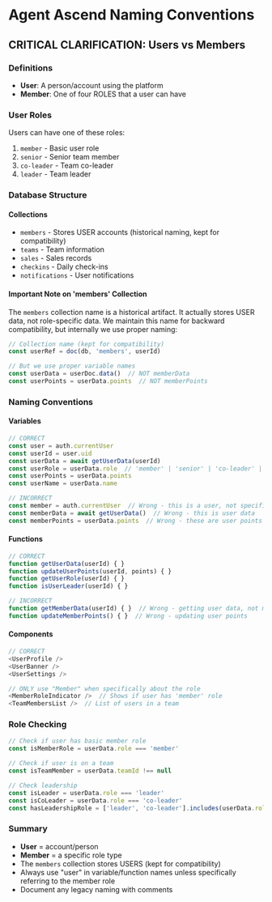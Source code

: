 # Agent Ascend Naming Conventions

## CRITICAL CLARIFICATION: Users vs Members

### Definitions
- **User**: A person/account using the platform
- **Member**: One of four ROLES that a user can have

### User Roles
Users can have one of these roles:
1. `member` - Basic user role
2. `senior` - Senior team member
3. `co-leader` - Team co-leader
4. `leader` - Team leader

### Database Structure

#### Collections
- `members` - Stores USER accounts (historical naming, kept for compatibility)
- `teams` - Team information
- `sales` - Sales records
- `checkins` - Daily check-ins
- `notifications` - User notifications

#### Important Note on 'members' Collection
The `members` collection name is a historical artifact. It actually stores USER data, not role-specific data. We maintain this name for backward compatibility, but internally we use proper naming:

```javascript
// Collection name (kept for compatibility)
const userRef = doc(db, 'members', userId)

// But we use proper variable names
const userData = userDoc.data()  // NOT memberData
const userPoints = userData.points  // NOT memberPoints
```

### Naming Conventions

#### Variables
```javascript
// CORRECT
const user = auth.currentUser
const userId = user.uid
const userData = await getUserData(userId)
const userRole = userData.role  // 'member' | 'senior' | 'co-leader' | 'leader'
const userPoints = userData.points
const userName = userData.name

// INCORRECT
const member = auth.currentUser  // Wrong - this is a user, not specifically a member
const memberData = await getUserData()  // Wrong - this is user data
const memberPoints = userData.points  // Wrong - these are user points
```

#### Functions
```javascript
// CORRECT
function getUserData(userId) { }
function updateUserPoints(userId, points) { }
function getUserRole(userId) { }
function isUserLeader(userId) { }

// INCORRECT  
function getMemberData(userId) { }  // Wrong - getting user data, not member-specific
function updateMemberPoints() { }  // Wrong - updating user points
```

#### Components
```javascript
// CORRECT
<UserProfile />
<UserBanner />
<UserSettings />

// ONLY use "Member" when specifically about the role
<MemberRoleIndicator />  // Shows if user has 'member' role
<TeamMembersList />  // List of users in a team
```

### Role Checking
```javascript
// Check if user has basic member role
const isMemberRole = userData.role === 'member'

// Check if user is on a team
const isTeamMember = userData.teamId !== null

// Check leadership
const isLeader = userData.role === 'leader'
const isCoLeader = userData.role === 'co-leader'
const hasLeadershipRole = ['leader', 'co-leader'].includes(userData.role)
```

### Summary
- **User** = account/person
- **Member** = a specific role type
- The `members` collection stores USERS (kept for compatibility)
- Always use "user" in variable/function names unless specifically referring to the member role
- Document any legacy naming with comments